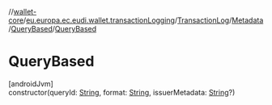 //[wallet-core](../../../../../index.md)/[eu.europa.ec.eudi.wallet.transactionLogging](../../../index.md)/[TransactionLog](../../index.md)/[Metadata](../index.md)/[QueryBased](index.md)/[QueryBased](-query-based.md)

# QueryBased

[androidJvm]\
constructor(queryId: [String](https://kotlinlang.org/api/latest/jvm/stdlib/kotlin-stdlib/kotlin/-string/index.html), format: [String](https://kotlinlang.org/api/latest/jvm/stdlib/kotlin-stdlib/kotlin/-string/index.html), issuerMetadata: [String](https://kotlinlang.org/api/latest/jvm/stdlib/kotlin-stdlib/kotlin/-string/index.html)?)
